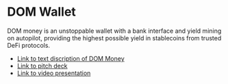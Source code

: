 # DOM Wallet
DOM money is an unstoppable wallet with a bank interface and yield mining on autopilot, providing the highest possible yield in stablecoins from trusted DeFi protocols.

- [Link to text discription of DOM Money](https://docs.google.com/document/d/1kYNzo_0PJEyHtot2NlXn5d8OoYjsSgdNYe0dnUA9yyw/edit?usp=sharing)
- [Link to pitch deck](https://docs.google.com/presentation/d/1sr_69Yhv54zRSv84q7soypghtGCCJAuy79On9bZDyOg/edit?usp=sharing)
- [Link to video presentation](https://www.loom.com/share/dd2580f01fec43418ee1575f88a82f39)
